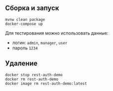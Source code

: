 ﻿## Сборка и запуск

```
mvnw clean package
docker-compose up
```

Для тестирования можно использовать данные:
  - логин: `admin`, `manager`, `user`
  - пароль `1234`

## Удаление

```
docker stop rest-auth-demo
docker rm rest-auth-demo
docker image rm rest-auth-demo:latest
```